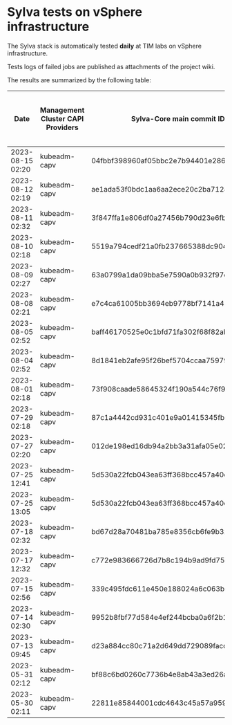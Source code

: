 # Sylva tests on vSphere infrastructure

The Sylva stack is automatically tested **daily** at TIM labs on vSphere infrastructure.

Tests logs of failed jobs are published as attachments of the project wiki.

The results are summarized by the following table:

| Date                      | Management Cluster CAPI Providers | Sylva-Core main commit ID        | Result                                       | Test logs (only for failed tests) |
|---------------------------|-----------------------------------|----------------------------------|----------------------------------------------|-----------------------------------|
|2023-08-15 02:20|kubeadm-capv|04fbbf398960af05bbc2e7b94401e286b821f3a9|:white_check_mark: success||
|2023-08-12 02:19|kubeadm-capv|ae1ada53f0bdc1aa6aa2ece20c2ba7128ee85c8c|:white_check_mark: success||
|2023-08-11 02:32|kubeadm-capv|3f847ffa1e806df0a27456b790d23e6fbe41c147|:white_check_mark: success||
|2023-08-10 02:18|kubeadm-capv|5519a794cedf21a0fb237665388dc9040d85fe63|:white_check_mark: success||
|2023-08-09 02:27|kubeadm-capv|63a0799a1da09bba5e7590a0b932f97c7a908676|:white_check_mark: success||
|2023-08-08 02:21|kubeadm-capv|e7c4ca61005bb3694eb9778bf7141a42f7ba2ad6|:white_check_mark: success||
|2023-08-05 02:52|kubeadm-capv|baff46170525e0c1bfd71fa302f68f82abe18563|:x: failed|[link](https://gitlab.com/sylva-projects/sylva-core/-/wikis/uploads/57d2252f42e447b82339c9f2497fc0bf/test-kubeadm-capv.gz)|
|2023-08-04 02:52|kubeadm-capv|8d1841eb2afe95f26bef5704ccaa75979f40ff7a|:x: failed|[link](https://gitlab.com/sylva-projects/sylva-core/-/wikis/uploads/1e6e6b61287eba9f09064a1b695f07c5/test-kubeadm-capv.gz)|
|2023-08-01 02:18|kubeadm-capv|73f908caade58645324f190a544c76f97b6c298d|:white_check_mark: success||
|2023-07-29 02:18|kubeadm-capv|87c1a4442cd931c401e9a01415345fb6ff5dd0cc|:white_check_mark: success||
|2023-07-27 02:20|kubeadm-capv|012de198ed16db94a2bb3a31afa05e02d0dd2c85|:white_check_mark: success||
|2023-07-25 12:41|kubeadm-capv|5d530a22fcb043ea63ff368bcc457a40dc1bf551|:white_check_mark: success||
|2023-07-25 13:05|kubeadm-capv|5d530a22fcb043ea63ff368bcc457a40dc1bf551|:white_check_mark: success||
|2023-07-18 02:32|kubeadm-capv|bd67d28a70481ba785e8356cb6fe9b32d4bd4137|:white_check_mark: success||
|2023-07-17 12:32|kubeadm-capv|c772e983666726d7b8c194b9ad9fd7514fa81999|:white_check_mark: success||
|2023-07-15 02:56|kubeadm-capv|339c495fdc611e450e188024a6c063b20ed014a9|:x: failed|[link](https://gitlab.com/sylva-projects/sylva-core/-/wikis/uploads/aa1547e6d92806066b31fcef14812fa7/test-kubeadm-capv.gz)|
|2023-07-14 02:30|kubeadm-capv|9952b8fbf77d584e4ef244bcba0a6f2b1a33aed0|:white_check_mark: success||
|2023-07-13 09:45|kubeadm-capv|d23a884cc80c71a2d649dd729089facc5a689669|:white_check_mark: success||
|2023-05-31 02:12|kubeadm-capv|bf88c6bd0260c7736b4e8ab43a3ed26ad76023de|:white_check_mark: success||
|2023-05-30 02:11|kubeadm-capv|22811e85844001cdc4643c45a57a9599e74909f8|:white_check_mark: success||


